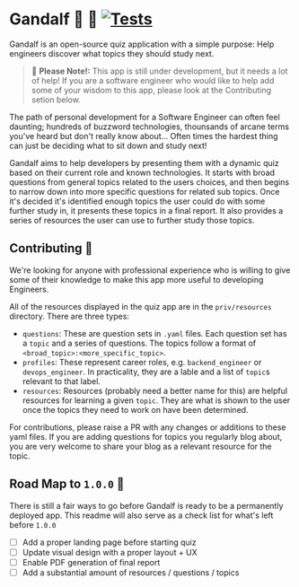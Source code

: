 # Gandalf  🧙 🔮  [![Tests](https://github.com/punchcafe/gandalf/actions/workflows/tests.yml/badge.svg)](https://github.com/punchcafe/gandalf/actions/workflows/tests.yml)

Gandalf is an open-source quiz application with a simple purpose: Help engineers discover what topics they should study next.



> 🚧 **Please Note!:** This app is still under development, but it needs a lot of help! If you are a software engineer who would like to help add some of your wisdom to this app, please look at the Contributing setion below.

The path of personal development for a Software Engineer can often feel daunting; hundreds of buzzword technologies, thounsands of arcane terms you've heard but don't really know about... Often times the hardest thing can just be deciding what to sit down and study next!

Gandalf aims to help developers by presenting them with a dynamic quiz based on their current role and known  technologies. It starts with broad questions from general topics related to the users choices, and then begins to narrow down into more specific questions for related sub topics. Once it's decided it's identified enough topics the user could do with some further study in, it presents these topics in a final report. It also provides a series of resources the user can use to further study those topics.

## Contributing 🔧

We're looking for anyone with professional experience who is willing to give some of their knowledge to make this app more useful to developing Engineers.

All of the resources displayed in the quiz app are in the `priv/resources` directory. There are three types:

- `questions`: These are question sets in `.yaml` files. Each question set has a `topic` and a series of questions. The topics follow a format of `<broad_topic>:<more_specific_topic>`.
- `profiles`: These represent career roles, e.g. `backend_engineer` or `devops_engineer`. In practicality, they are a lable and a list of `topic`s relevant to that label.
- `resources`: Resources (probably need a better name for this) are helpful resources for learning a given `topic`. They are what is shown to the user once the topics they need to work on have been determined. 

For contributions, please raise a PR with any changes or additions to these yaml files. If you are adding questions for topics you regularly blog about, you are very welcome to share your blog as a relevant resource for the topic.

## Road Map to `1.0.0` 🚀
There is still a fair ways to go before Gandalf is ready to be a permanently deployed app. This readme will also serve as a check list for what's left before `1.0.0`

- [ ] Add a proper landing page before starting quiz
- [ ] Update visual design with a proper layout + UX
- [ ] Enable PDF generation of final report
- [ ] Add a substantial amount of resources / questions / topics